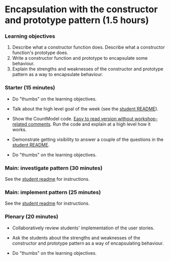 # Encapsulation with the constructor and prototype pattern (1.5 hours)

### Learning objectives

1. Describe what a constructor function does.  Describe what a constructor function's prototype does.
2. Write a constructor function and prototype to encapsulate some behaviour.
3. Explain the strengths and weaknesses of the constructor and prototype pattern as a way to encapsulate behaviour.

### Starter (15 minutes)

* Do "thumbs" on the learning objectives.

* Talk about the high level goal of the week (see the [student README](README.md)).

* Show the CountModel code.  [Easy to read version without workshop-related comments](https://github.com/maryrosecook/count/blob/master/public/js/countModel.js).  Run the code and explain at a high level how it works.

* Demonstrate getting visibility to answer a couple of the questions in the [student README](README.md).

* Do "thumbs" on the learning objectives.

### Main: investigate pattern (30 minutes)

See the [student readme](README.md) for instructions.

### Main: implement pattern (25 minutes)

See the [student readme](README.md) for instructions.

### Plenary (20 minutes)

* Collaboratively review students' implementation of the user stories.

* Ask the students about the strengths and weaknesses of the constructor and prototype pattern as a way of encapsulating behaviour.

* Do "thumbs" on the learning objectives.
